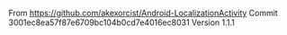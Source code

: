From https://github.com/akexorcist/Android-LocalizationActivity
Commit 3001ec8ea57f87e6709bc104b0cd7e4016ec8031
Version 1.1.1